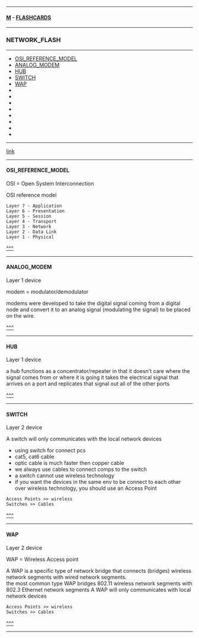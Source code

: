 
---

#### [M](https://github.com/ttltrk/TTT/blob/master/menu.md) - [FLASHCARDS](https://github.com/ttltrk/TTT/tree/master/FLASHCARDS/FLASHCARDS.md)

---

### NETWORK_FLASH

---

* [OSI_REFERENCE_MODEL](#OSI_REFERENCE_MODEL)
* [ANALOG_MODEM](#ANALOG_MODEM)
* [HUB](#HUB)
* [SWITCH](#SWITCH)
* [WAP](#WAP)
* [](#)
* [](#)
* [](#)
* [](#)
* [](#)
* [](#)
* [](#)
* [](#)

---

[link](https://www.youtube.com/watch?v=qiQR5rTSshw&t=911s)

---

#### OSI_REFERENCE_MODEL

OSI = Open System Interconnection  

OSI reference model

```
Layer 7 - Application
Layer 6 - Presentation
Layer 5 - Session
Layer 4 - Transport
Layer 3 - Network
Layer 2 - Data Link
Layer 1 - Physical  
```

[^^^](#NETWORK_FLASH)

---

#### ANALOG_MODEM

Layer 1 device

modem = modulator/demodulator

modems were developed to take the digital signal coming from a digital node and
convert it to an analog signal (modulating the signal) to be placed on the wire.

[^^^](#NETWORK_FLASH)

---

#### HUB

Layer 1 device

a hub functions as a concentrator/repeater in that it doesn't care where the signal comes from or where it is going
it takes the electrical signal that arrives on a port and replicates that signal out all of the other ports

[^^^](#NETWORK_FLASH)

---

#### SWITCH

Layer 2 device

A switch will only communicates with the local network devices

- using switch for connect pcs
- cat5, cat6 cable
- optic cable is much faster then copper cable
- we always use cables to connect comps to the switch
- a switch cannot use wireless technology
- if you want the devices in the same env to be connect to each other over wireless technology, you should use an Access Point

```
Access Points >> wireless
Switches >> Cables
```

[^^^](#NETWORK_FLASH)

---

#### WAP

Layer 2 device

WAP = Wireless Access point

A WAP is a specific type of network bridge that connects (bridges) wireless network segments with wired network segments.  
the most common type WAP bridges 802.11 wireless network segments with 802.3 Ethernet network segments
A WAP will only communicates with local network devices

```
Access Points >> wireless
Switches >> Cables
```

[^^^](#NETWORK_FLASH)

---
